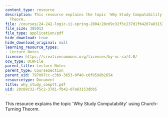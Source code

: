 ```yaml
---
content_type: resource
description: This resource explains the topic 'Why Study Computability' using Church-Turning
  Theorm.
file: /courses/24-242-logic-ii-spring-2004/20c09c32f5c237d1fb4207a83153dbb5_why_study_comptt.pdf
file_size: 385013
file_type: application/pdf
hide_download: true
hide_download_original: null
learning_resource_types:
- Lecture Notes
license: https://creativecommons.org/licenses/by-nc-sa/4.0/
ocw_type: OCWFile
parent_title: Lecture Notes
parent_type: CourseSection
parent_uid: 797097cc-c3b9-3653-0f40-c0f8598b2654
resourcetype: Document
title: why_study_comptt.pdf
uid: 20c09c32-f5c2-37d1-fb42-07a83153dbb5
---
```

This resource explains the topic 'Why Study Computability' using Church-Turning Theorm.